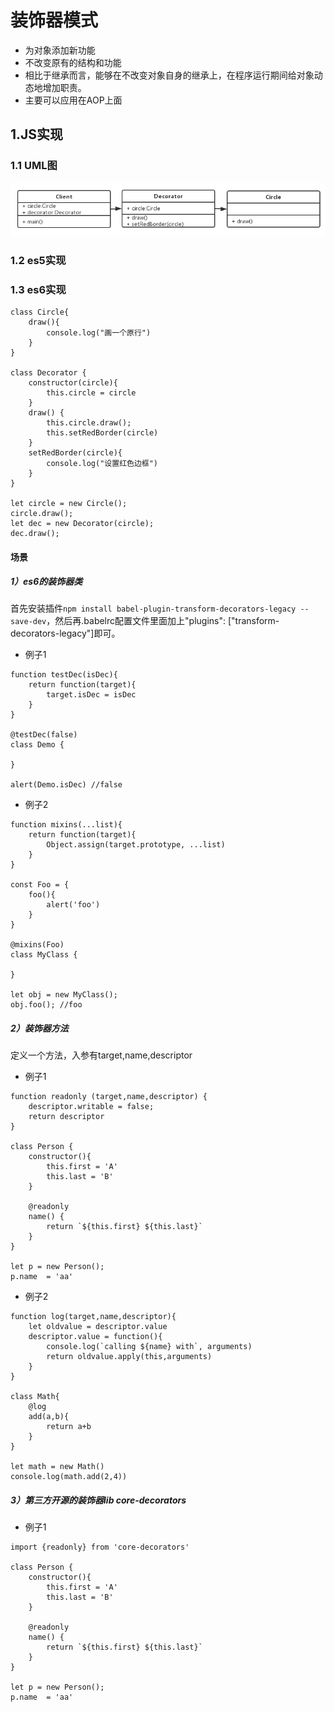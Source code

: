 # 装饰器模式

* 为对象添加新功能
* 不改变原有的结构和功能
* 相比于继承而言，能够在不改变对象自身的继承上，在程序运行期间给对象动态地增加职责。
* 主要可以应用在AOP上面

## 1.JS实现

### 1.1 UML图

![](/assets/decorator/import1.png)

### 1.2 es5实现



### 1.3 es6实现

```
class Circle{
    draw(){
        console.log("画一个原行")
    }
}

class Decorator {
    constructor(circle){
        this.circle = circle
    }
    draw() {
        this.circle.draw();
        this.setRedBorder(circle)
    }
    setRedBorder(circle){
        console.log("设置红色边框")
    }
}

let circle = new Circle();
circle.draw();
let dec = new Decorator(circle);
dec.draw();
```

#### 场景
##### 1）es6的装饰器类

首先安装插件`npm install babel-plugin-transform-decorators-legacy --save-dev`，然后再.babelrc配置文件里面加上"plugins": ["transform-decorators-legacy"]即可。

* 例子1

```
function testDec(isDec){
    return function(target){
        target.isDec = isDec
    }
}

@testDec(false)
class Demo {

}

alert(Demo.isDec) //false
```

* 例子2

```
function mixins(...list){
    return function(target){
        Object.assign(target.prototype, ...list)
    }
}

const Foo = {
    foo(){
        alert('foo')
    }
}

@mixins(Foo)
class MyClass {

}

let obj = new MyClass();
obj.foo(); //foo
```

##### 2）装饰器方法

定义一个方法，入参有target,name,descriptor

* 例子1

```
function readonly (target,name,descriptor) {
    descriptor.writable = false;
    return descriptor
}

class Person {
    constructor(){
        this.first = 'A'
        this.last = 'B'
    }

    @readonly
    name() {
        return `${this.first} ${this.last}`
    }
}

let p = new Person();
p.name  = 'aa'

```

* 例子2

```
function log(target,name,descriptor){
    let oldvalue = descriptor.value
    descriptor.value = function(){
        console.log(`calling ${name} with`, arguments)
        return oldvalue.apply(this,arguments)
    }
}

class Math{
    @log
    add(a,b){
        return a+b
    }
}

let math = new Math()
console.log(math.add(2,4))
```

##### 3）第三方开源的装饰器lib core-decorators

* 例子1

```
import {readonly} from 'core-decorators'

class Person {
    constructor(){
        this.first = 'A'
        this.last = 'B'
    }

    @readonly
    name() {
        return `${this.first} ${this.last}`
    }
}

let p = new Person();
p.name  = 'aa'

```

